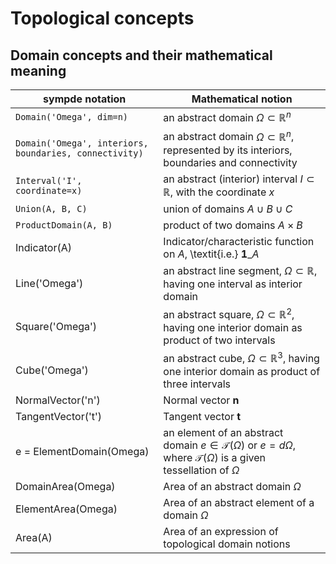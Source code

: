 # Topological concepts

## Domain concepts and their mathematical meaning

sympde notation | Mathematical notion 
--- | ---
`Domain('Omega', dim=n)`  | an abstract domain $\Omega \subset \mathbb{R}^n$ 
`Domain('Omega', interiors, boundaries, connectivity)`  | an abstract domain $\Omega \subset \mathbb{R}^n$, represented by its interiors, boundaries and connectivity
`Interval('I', coordinate=x)`  | an abstract (interior) interval $I \subset \mathbb{R}$, with the coordinate $x$
`Union(A, B, C)`  | union of domains $A \cup B \cup C$
`ProductDomain(A, B)`  | product of two domains $A \times B$
Indicator(A)  | Indicator/characteristic function on $A$, \textit{i.e.} $\mathbf{1}\_A$
Line('Omega')    | an abstract line segment, $\Omega \subset \mathbb{R}$, having one interval as interior domain
Square('Omega')  | an abstract square, $\Omega \subset \mathbb{R}^2$, having one interior domain as product of two intervals 
Cube('Omega')    | an abstract cube, $\Omega \subset \mathbb{R}^3$, having one interior domain as product of three intervals 
NormalVector('n') | Normal vector $\mathbf{n}$ 
TangentVector('t') | Tangent vector $\mathbf{t}$ 
e = ElementDomain(Omega) | an element of an abstract domain $e \in \mathcal{T}(\Omega)$ or $e = d\Omega$, where $\mathcal{T}(\Omega)$ is a given tessellation of $\Omega$ 
DomainArea(Omega) | Area of an abstract domain $\Omega$ 
ElementArea(Omega) | Area of an abstract element of a domain $\Omega$ 
Area(A) | Area of an expression of topological domain notions 

